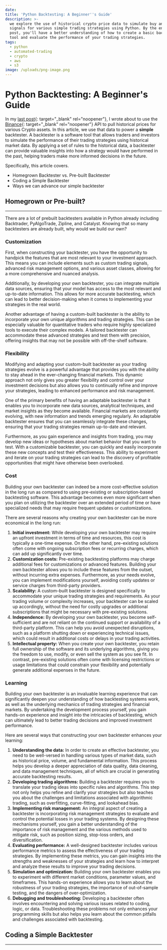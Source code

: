 ```yaml
---
date:
title: 'Python Backtesting: A Beginner''s Guide'
description: >-
  we explore the use of historical crypto price data to simulate buy and sell
  signals for various simple trading strategies using Python. By the end of this
  post, you'll have a better understanding of how to create a basic backtesting
  tool and evaluate the performance of your trading strategies.
tags:
  - python
  - automated-trading
  - crypto
  - aws
  - s3
image: /uploads/png-image.png
---
```

# Python Backtesting: A Beginner's Guide

In my [last post](https://zakraicik.xyz/blog/cyrpto-prices-in-python){: target="_blank" rel="noopener"}, I wrote about to use the [Binance](https://www.binance.us/){: target="_blank" rel="noopener"} API to pull historical prices for various Crypto assets. In this article, we use that data to power a **simple** backtester. A backtester is a software tool that allows traders and investors to simulate the performance of their trading strategies using historical market data. By applying a set of rules to the historical data, a backtester can provide valuable insights into how a strategy would have performed in the past, helping traders make more informed decisions in the future.

Specifically, this article covers.&nbsp;

* Homegrown Backtester vs. Pre-built Backtester
* Coding a Simple Backtester
* Ways we can advance our simple backtester

## Homegrown or Pre-built?

---

There are a lot of prebuilt backtesters available in Python already including Backtrader, PyAlgoTrade, Zipline, and Catalyst. Knowing that so many backtesters are already built, why would we build our own?&nbsp;

### **Customization**

First, when constructing your backtester, you have the opportunity to handpick the features that are most relevant to your investment approach. This means you can include elements such as custom trading signals, advanced risk management options, and various asset classes, allowing for a more comprehensive and nuanced analysis.

Additionally, by developing your own backtester, you can integrate multiple data sources, ensuring that your model has access to the most relevant and up-to-date information. This allows for more accurate backtesting, which can lead to better decision-making when it comes to implementing your strategies in the real world.

Another advantage of having a custom-built backtester is the ability to incorporate your own unique algorithms and trading strategies. This can be especially valuable for quantitative traders who require highly specialized tools to execute their complex models. A tailored backtester can accommodate these advanced strategies and test them with precision, offering insights that may not be possible with off-the-shelf software.

### **Flexibility**

Modifying and adapting your custom-built backtester as your trading strategies evolve is a powerful advantage that provides you with the ability to stay ahead in the ever-changing financial markets. This dynamic approach not only gives you greater flexibility and control over your investment decisions but also allows you to continually refine and improve your strategies, leading to enhanced performance and risk management.

One of the primary benefits of having an adaptable backtester is that it enables you to incorporate new data sources, analytical techniques, and market insights as they become available. Financial markets are constantly evolving, with new information and trends emerging regularly. An adaptable backtester ensures that you can seamlessly integrate these changes, ensuring that your trading strategies remain up-to-date and relevant.

Furthermore, as you gain experience and insights from trading, you may develop new ideas or hypotheses about market behavior that you want to test. With a customizable backtester, you can quickly and easily incorporate these new concepts and test their effectiveness. This ability to experiment and iterate on your trading strategies can lead to the discovery of profitable opportunities that might have otherwise been overlooked.

### **Cost**&nbsp;

Building your own backtester can indeed be a more cost-effective solution in the long run as compared to using pre-existing or subscription-based backtesting software. This advantage becomes even more significant when you plan on utilizing the backtester over an extended period of time or have specialized needs that may require frequent updates or customizations.

There are several reasons why creating your own backtester can be more economical in the long run:

1. **Initial investment:** While developing your own backtester may require an upfront investment in terms of time and resources, this cost is typically a one-time expense. On the other hand, pre-existing solutions often come with ongoing subscription fees or recurring charges, which can add up significantly over time.
2. **Customization costs:** Pre-existing backtesting platforms may charge additional fees for customizations or advanced features. Building your own backtester allows you to include these features from the outset, without incurring extra expenses. Furthermore, as your needs evolve, you can implement modifications yourself, avoiding costly updates or service charges from third-party providers.
3. **Scalability:** A custom-built backtester is designed specifically to accommodate your unique trading strategies and requirements. As your trading volume or complexity increases, your backtester can be scaled up accordingly, without the need for costly upgrades or additional subscriptions that might be necessary with pre-existing solutions.
4. **Independence:** By developing your own backtester, you become self-sufficient and are not reliant on the continued support or availability of a third-party platform. This can help you avoid unexpected disruptions, such as a platform shutting down or experiencing technical issues, which could result in additional costs or delays in your trading activities.
5. **Intellectual property:** When you create your own backtester, you retain full ownership of the software and its underlying algorithms, giving you the freedom to use, modify, or even sell the system as you see fit. In contrast, pre-existing solutions often come with licensing restrictions or usage limitations that could constrain your flexibility and potentially generate additional expenses in the future.

### **Learning**

Building your own backtester is an invaluable learning experience that can significantly deepen your understanding of how backtesting systems work, as well as the underlying mechanics of trading strategies and financial markets. By undertaking the development process yourself, you gain hands-on experience and insight into the intricacies of backtesting, which can ultimately lead to better trading decisions and improved investment performance.

Here are several ways that constructing your own backtester enhances your learning:

1. **Understanding the data:** In order to create an effective backtester, you need to be well-versed in handling various types of market data, such as historical price, volume, and fundamental information. This process helps you develop a deeper appreciation of data quality, data cleaning, and data management techniques, all of which are crucial in generating accurate backtesting results.
2. **Developing trading algorithms:** Building a backtester requires you to translate your trading ideas into specific rules and algorithms. This step not only helps you refine and clarify your strategies but also teaches you about the challenges and limitations associated with algorithmic trading, such as overfitting, curve-fitting, and lookahead bias.
3. **Implementing risk management:** An integral aspect of creating a backtester is incorporating risk management strategies to evaluate and control the potential losses in your trading systems. By designing these mechanisms yourself, you gain a better understanding of the importance of risk management and the various methods used to mitigate risk, such as position sizing, stop-loss orders, and diversification.
4. **Evaluating performance:** A well-designed backtester includes various performance metrics to assess the effectiveness of your trading strategies. By implementing these metrics, you can gain insights into the strengths and weaknesses of your strategies and learn how to interpret and analyze these results to improve your trading decisions.
5. **Simulation and optimization:** Building your own backtester enables you to experiment with different market conditions, parameter values, and timeframes. This hands-on experience allows you to learn about the robustness of your trading strategies, the importance of out-of-sample testing, and the dangers of over-optimization.
6. **Debugging and troubleshooting:** Developing a backtester often involves encountering and solving various issues related to coding, logic, or data. Troubleshooting these problems not only enhances your programming skills but also helps you learn about the common pitfalls and challenges associated with backtesting.

## Coding a Simple Backtester

---